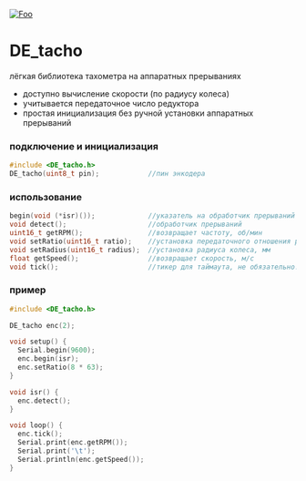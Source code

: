 [![Foo](https://img.shields.io/badge/ПОДПИСАТЬСЯ-НА%20ОБНОВЛЕНИЯ-brightgreen.svg?style=social&logo=telegram&color=blue)](https://t.me/de_libs)


# DE_tacho
лёгкая библиотека тахометра на аппаратных прерываниях

- доступно вычисление скорости (по радиусу колеса)
- учитывается передаточное число редуктора
- простая инициализация без ручной установки аппаратных прерываний

### подключение и инициализация
```cpp
#include <DE_tacho.h>
DE_tacho(uint8_t pin);            //пин энкодера
```

### использование
```cpp
begin(void (*isr)());             //указатель на обработчик прерываний
void detect();                    //обработчик прерываний
uint16_t getRPM();                //возвращает частоту, об/мин
void setRatio(uint16_t ratio);    //установка передаточного отношения редуктора
void setRadius(uint16_t radius);  //установка радиуса колеса, мм
float getSpeed();                 //возвращает скорость, м/с
void tick();                      //тикер для таймаута, не обязательно!
```
### пример
```cpp
#include <DE_tacho.h>

DE_tacho enc(2);

void setup() {
  Serial.begin(9600);
  enc.begin(isr);
  enc.setRatio(8 * 63);
}

void isr() {
  enc.detect();
}

void loop() {
  enc.tick();
  Serial.print(enc.getRPM());
  Serial.print('\t');
  Serial.println(enc.getSpeed());
}
```
